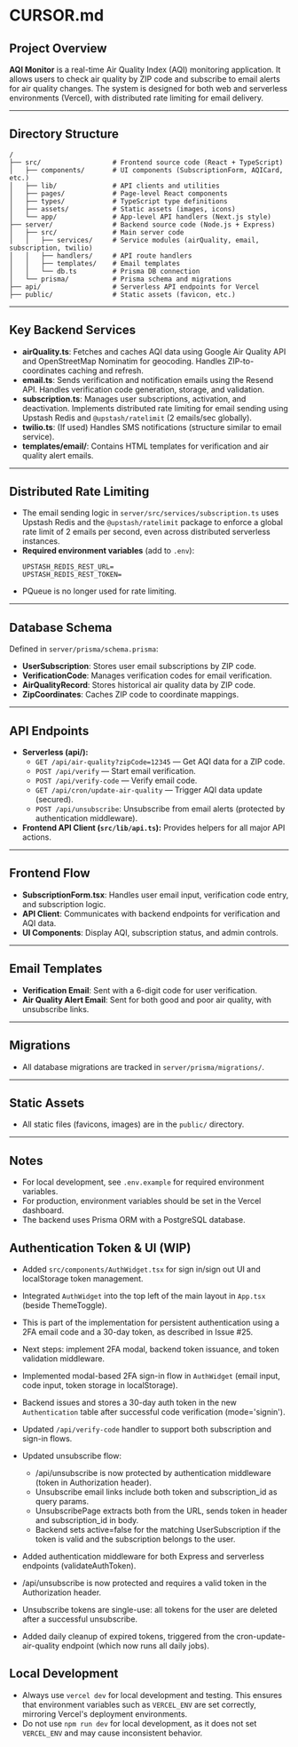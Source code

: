 # CURSOR.md

## Project Overview

**AQI Monitor** is a real-time Air Quality Index (AQI) monitoring application. It allows users to check air quality by ZIP code and subscribe to email alerts for air quality changes. The system is designed for both web and serverless environments (Vercel), with distributed rate limiting for email delivery.

---

## Directory Structure

```
/
├── src/                  # Frontend source code (React + TypeScript)
│   ├── components/       # UI components (SubscriptionForm, AQICard, etc.)
│   ├── lib/              # API clients and utilities
│   ├── pages/            # Page-level React components
│   ├── types/            # TypeScript type definitions
│   ├── assets/           # Static assets (images, icons)
│   └── app/              # App-level API handlers (Next.js style)
├── server/               # Backend source code (Node.js + Express)
│   ├── src/              # Main server code
│   │   ├── services/     # Service modules (airQuality, email, subscription, twilio)
│   │   ├── handlers/     # API route handlers
│   │   ├── templates/    # Email templates
│   │   └── db.ts         # Prisma DB connection
│   └── prisma/           # Prisma schema and migrations
├── api/                  # Serverless API endpoints for Vercel
├── public/               # Static assets (favicon, etc.)
```

---

## Key Backend Services

- **airQuality.ts**: Fetches and caches AQI data using Google Air Quality API and OpenStreetMap Nominatim for geocoding. Handles ZIP-to-coordinates caching and refresh.
- **email.ts**: Sends verification and notification emails using the Resend API. Handles verification code generation, storage, and validation.
- **subscription.ts**: Manages user subscriptions, activation, and deactivation. Implements distributed rate limiting for email sending using Upstash Redis and `@upstash/ratelimit` (2 emails/sec globally).
- **twilio.ts**: (If used) Handles SMS notifications (structure similar to email service).
- **templates/email/**: Contains HTML templates for verification and air quality alert emails.

---

## Distributed Rate Limiting

- The email sending logic in `server/src/services/subscription.ts` uses Upstash Redis and the `@upstash/ratelimit` package to enforce a global rate limit of 2 emails per second, even across distributed serverless instances.
- **Required environment variables** (add to `.env`):
  ```
  UPSTASH_REDIS_REST_URL=
  UPSTASH_REDIS_REST_TOKEN=
  ```
- PQueue is no longer used for rate limiting.

---

## Database Schema

Defined in `server/prisma/schema.prisma`:

- **UserSubscription**: Stores user email subscriptions by ZIP code.
- **VerificationCode**: Manages verification codes for email verification.
- **AirQualityRecord**: Stores historical air quality data by ZIP code.
- **ZipCoordinates**: Caches ZIP code to coordinate mappings.

---

## API Endpoints

- **Serverless (api/):**
  - `GET /api/air-quality?zipCode=12345` — Get AQI data for a ZIP code.
  - `POST /api/verify` — Start email verification.
  - `POST /api/verify-code` — Verify email code.
  - `GET /api/cron/update-air-quality` — Trigger AQI data update (secured).
  - `POST /api/unsubscribe`: Unsubscribe from email alerts (protected by authentication middleware).
- **Frontend API Client (`src/lib/api.ts`):** Provides helpers for all major API actions.

---

## Frontend Flow

- **SubscriptionForm.tsx**: Handles user email input, verification code entry, and subscription logic.
- **API Client**: Communicates with backend endpoints for verification and AQI data.
- **UI Components**: Display AQI, subscription status, and admin controls.

---

## Email Templates

- **Verification Email**: Sent with a 6-digit code for user verification.
- **Air Quality Alert Email**: Sent for both good and poor air quality, with unsubscribe links.

---

## Migrations

- All database migrations are tracked in `server/prisma/migrations/`.

---

## Static Assets

- All static files (favicons, images) are in the `public/` directory.

---

## Notes

- For local development, see `.env.example` for required environment variables.
- For production, environment variables should be set in the Vercel dashboard.
- The backend uses Prisma ORM with a PostgreSQL database.

## Authentication Token & UI (WIP)

- Added `src/components/AuthWidget.tsx` for sign in/sign out UI and localStorage token management.
- Integrated `AuthWidget` into the top left of the main layout in `App.tsx` (beside ThemeToggle).
- This is part of the implementation for persistent authentication using a 2FA email code and a 30-day token, as described in Issue #25.
- Next steps: implement 2FA modal, backend token issuance, and token validation middleware.

- Implemented modal-based 2FA sign-in flow in `AuthWidget` (email input, code input, token storage in localStorage).
- Backend issues and stores a 30-day auth token in the new `Authentication` table after successful code verification (mode='signin').
- Updated `/api/verify-code` handler to support both subscription and sign-in flows.

- Updated unsubscribe flow:

  - /api/unsubscribe is now protected by authentication middleware (token in Authorization header).
  - Unsubscribe email links include both token and subscription_id as query params.
  - UnsubscribePage extracts both from the URL, sends token in header and subscription_id in body.
  - Backend sets active=false for the matching UserSubscription if the token is valid and the subscription belongs to the user.

- Added authentication middleware for both Express and serverless endpoints (validateAuthToken).
- /api/unsubscribe is now protected and requires a valid token in the Authorization header.
- Unsubscribe tokens are single-use: all tokens for the user are deleted after a successful unsubscribe.
- Added daily cleanup of expired tokens, triggered from the cron-update-air-quality endpoint (which now runs all daily jobs).

## Local Development

- Always use `vercel dev` for local development and testing. This ensures that environment variables such as `VERCEL_ENV` are set correctly, mirroring Vercel's deployment environments.
- Do not use `npm run dev` for local development, as it does not set `VERCEL_ENV` and may cause inconsistent behavior.
